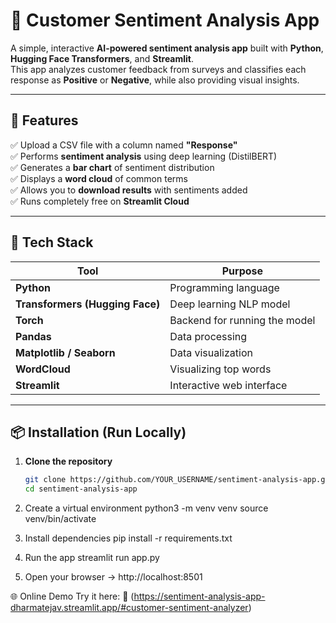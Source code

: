 # 💬 Customer Sentiment Analysis App

A simple, interactive **AI-powered sentiment analysis app** built with **Python**, **Hugging Face Transformers**, and **Streamlit**.  
This app analyzes customer feedback from surveys and classifies each response as **Positive** or **Negative**, while also providing visual insights.

---

## 🚀 Features

✅ Upload a CSV file with a column named **"Response"**  
✅ Performs **sentiment analysis** using deep learning (DistilBERT)  
✅ Generates a **bar chart** of sentiment distribution  
✅ Displays a **word cloud** of common terms  
✅ Allows you to **download results** with sentiments added  
✅ Runs completely free on **Streamlit Cloud**

---

## 🧠 Tech Stack

| Tool | Purpose |
|------|----------|
| **Python** | Programming language |
| **Transformers (Hugging Face)** | Deep learning NLP model |
| **Torch** | Backend for running the model |
| **Pandas** | Data processing |
| **Matplotlib / Seaborn** | Data visualization |
| **WordCloud** | Visualizing top words |
| **Streamlit** | Interactive web interface |

---

## 📦 Installation (Run Locally)

1. **Clone the repository**
   ```bash
   git clone https://github.com/YOUR_USERNAME/sentiment-analysis-app.git
   cd sentiment-analysis-app

2. Create a virtual environment
   python3 -m venv venv
   source venv/bin/activate

3. Install dependencies
   pip install -r requirements.txt

4. Run the app
   streamlit run app.py

5. Open your browser → http://localhost:8501

🌐 Online Demo
Try it here:
🔗 (https://sentiment-analysis-app-dharmatejav.streamlit.app/#customer-sentiment-analyzer)
